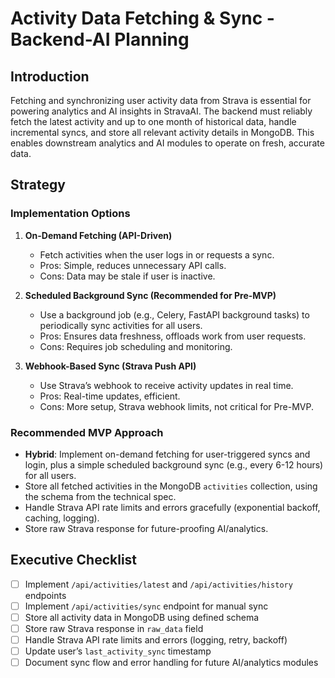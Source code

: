 # Activity Data Fetching & Sync - Backend-AI Planning

## Introduction
Fetching and synchronizing user activity data from Strava is essential for powering analytics and AI insights in StravaAI. The backend must reliably fetch the latest activity and up to one month of historical data, handle incremental syncs, and store all relevant activity details in MongoDB. This enables downstream analytics and AI modules to operate on fresh, accurate data.

## Strategy

### Implementation Options
1. **On-Demand Fetching (API-Driven)**
   - Fetch activities when the user logs in or requests a sync.
   - Pros: Simple, reduces unnecessary API calls.
   - Cons: Data may be stale if user is inactive.

2. **Scheduled Background Sync (Recommended for Pre-MVP)**
   - Use a background job (e.g., Celery, FastAPI background tasks) to periodically sync activities for all users.
   - Pros: Ensures data freshness, offloads work from user requests.
   - Cons: Requires job scheduling and monitoring.

3. **Webhook-Based Sync (Strava Push API)**
   - Use Strava’s webhook to receive activity updates in real time.
   - Pros: Real-time updates, efficient.
   - Cons: More setup, Strava webhook limits, not critical for Pre-MVP.

### Recommended MVP Approach
- **Hybrid**: Implement on-demand fetching for user-triggered syncs and login, plus a simple scheduled background sync (e.g., every 6-12 hours) for all users.
- Store all fetched activities in the MongoDB `activities` collection, using the schema from the technical spec.
- Handle Strava API rate limits and errors gracefully (exponential backoff, caching, logging).
- Store raw Strava response for future-proofing AI/analytics.

## Executive Checklist
- [ ] Implement `/api/activities/latest` and `/api/activities/history` endpoints
- [ ] Implement `/api/activities/sync` endpoint for manual sync
- [ ] Store all activity data in MongoDB using defined schema
- [ ] Store raw Strava response in `raw_data` field
- [ ] Handle Strava API rate limits and errors (logging, retry, backoff)
- [ ] Update user’s `last_activity_sync` timestamp
- [ ] Document sync flow and error handling for future AI/analytics modules
